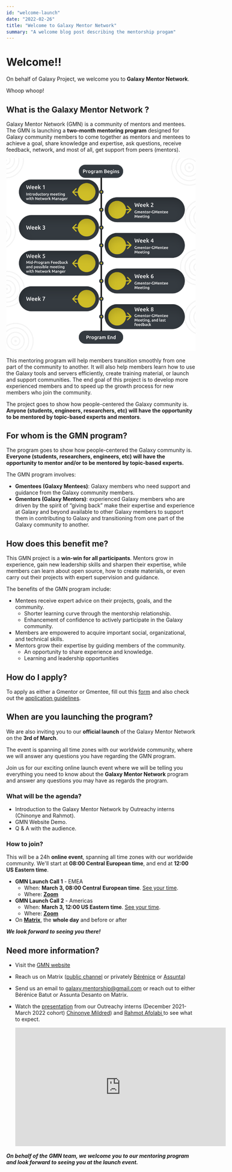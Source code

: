 ```yaml
---
id: "welcome-launch"
date: "2022-02-26"
title: "Welcome to Galaxy Mentor Network"
summary: "A welcome blog post describing the mentorship progam"
---
```


# Welcome!!

On behalf of Galaxy Project, we welcome you to **Galaxy Mentor Network**.

Whoop whoop!
## What is the Galaxy Mentor Network ?

Galaxy Mentor Network (GMN) is a community of mentors and mentees. The GMN is launching a **two-month mentoring program** designed for Galaxy community members to come together as mentors and mentees to achieve a goal, share knowledge and expertise, ask questions, receive feedback, network, and most of all, get support from peers (mentors).

![An image showing the program timeline](./images/Program-timeline.svg)

This mentoring program will help members transition smoothly from one part of the community to another. It will also help members learn how to use the Galaxy tools and servers efficiently, create training material, or launch and support communities. The end goal of this project is to develop more experienced members and to speed up the growth process for new members who join the community.

The project goes to show how people-centered the Galaxy community is. **Anyone (students, engineers, researchers, etc) will have the opportunity to be mentored by topic-based experts and mentors**.
## For whom is the GMN program?

The program goes to show how people-centered the Galaxy community is. **Everyone (students,  researchers, engineers, etc) will have the opportunity to mentor and/or to be mentored by topic-based experts.**

The GMN program involves:
- **Gmentees (Galaxy Mentees)**: Galaxy members who need support and guidance from the Galaxy community members.
- **Gmentors (Galaxy Mentors)**: experienced Galaxy members who are driven by the spirit of “giving back” make their expertise and experience at Galaxy and beyond available to other Galaxy members to support them in contributing to Galaxy and transitioning from one part of the Galaxy community to another.

## How does this benefit me?

This GMN project is a **win-win for all participants**. Mentors grow in experience, gain new leadership skills and sharpen their expertise, while members can learn about open source, how to create materials, or even carry out their projects with expert supervision and guidance.

The benefits of the GMN program include:
- Mentees receive expert advice on their projects, goals, and the community.
   - Shorter learning curve through the mentorship relationship.
   - Enhancement of confidence to actively participate in the Galaxy community.
- Members are empowered to acquire important social, organizational, and technical skills.
- Mentors grow their expertise by guiding members of the community.
   - An opportunity to share experience and knowledge.
  - Learning and leadership opportunities

## How do I apply?

To apply as either a Gmentor or Gmentee, fill out this [form](https://forms.gle/nS5v8FYF7EpHwhKJ9) and also check out the [application guidelines](/application/).

## When are you launching the program?

We are also inviting you to our **official launch** of the Galaxy Mentor Network on the **3rd of March**.

The event is spanning all time zones with our worldwide community, where we will answer any questions you have regarding the GMN program. 

Join us for our exciting online launch event where we will be telling you everything you need to know about the **Galaxy Mentor Network** program and answer any questions you may have as regards the program.

### What will be the agenda?

- Introduction to the Galaxy Mentor Network by Outreachy interns (Chinonye and Rahmot).
- GMN Website Demo.
- Q & A with the audience.

### How to join? 

This will be a 24h **online event**, spanning all time zones with our worldwide community. We'll start at **08:00 Central European time**, and end at **12:00 US Eastern time**.

- **GMN Launch Call 1** - EMEA
  - <i class="fas fa-calendar"></i> When: **March 3, 08:00 Central European time**. [See your time](https://www.timeanddate.com/worldclock/fixedtime.html?msg=GMN+Launch+Call+1+-+EMEA&iso=20220303T08&p1=980&am=30).
  - <i class="fas fa-map"></i> Where: [**Zoom**](https://psu.zoom.us/j/95492229656?pwd=MUhxQU9maWtDVWRzOVpJNkoySVh2dz09)
- **GMN Launch Call 2** - Americas
  - <i class="fas fa-calendar"></i> When: **March 3, 12:00 US Eastern time**. [See your time](https://psu.zoom.us/j/95492229656?pwd=MUhxQU9maWtDVWRzOVpJNkoySVh2dz09).
  - <i class="fas fa-map"></i> Where: [**Zoom**](https://psu.zoom.us/j/98259853922?pwd=eTNQR2ZUcjJSSmZDcXBXYzE1YjlPUT09)
- On [**Matrix**](https://matrix.to/#/#gmn-lobby:matrix.org), the **whole day** and before or after

***We look forward to seeing you there!***

## Need more information?

- <i class="fas fa-hand-point-right"></i>Visit the [GMN website](/)
- <i class="fas fa-comments"></i> Reach us on Matrix ([public channel](https://matrix.to/#/#gmn-lobby:matrix.org) or privately [Bérénice](https://matrix.to/#/@bebatut:matrix.org) or [Assunta](https://matrix.to/#/@assuntad23:matrix.org))
- <i class="fas fa-envelope"></i> Send us an email to [galaxy.mentorship@gmail.com](mailto:galaxy.mentorship@gmail.com) or reach out to either Bérénice Batut or Assunta Desanto on Matrix.
- <i class="fas fa-file-video"></i> Watch the [presentation](https://www.youtube.com/embed/w5PbI0lJGZc) from our Outreachy  interns (December 2021-March 2022 cohort) [Chinonye Mildred](https://github.com/Chinonyemildred)) and [Rahmot Afolabi ](https://github.com/rahmot)to see what to expect.

    <iframe width="560" height="315" src="https://www.youtube.com/embed/w5PbI0lJGZc" title="YouTube video player" frameborder="0" allow="accelerometer; autoplay; clipboard-write; encrypted-media; gyroscope; picture-in-picture" allowfullscreen></iframe>
    
***On behalf of the GMN team, we welcome you to our mentoring program and look forward to seeing you at the launch event.***


